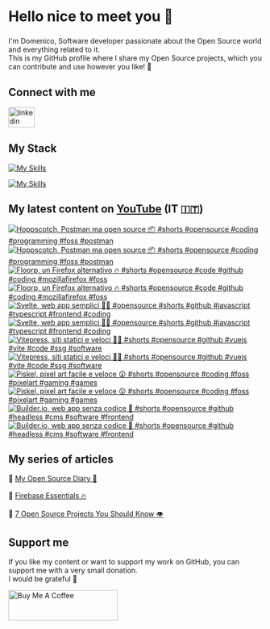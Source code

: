 <h1 align="left">Hello nice to meet you 👋 </h1>

###

<p align="left">I'm Domenico, Software developer passionate about the Open Source world and everything related to it.<br>This is my GitHub profile where I share my Open Source projects, which you can contribute and use however you like! 🚀</p>

###

## Connect with me
<div align="left">
    <a href="https://linktr.ee/domenicotenace" target="_blank"><img src="https://raw.githubusercontent.com/maurodesouza/profile-readme-generator/master/src/assets/icons/social/linktree/default.svg" width="52" height="40" alt="linkedin logo" /></a>
</div>




###

###

## My Stack
[![My Skills](https://skillicons.dev/icons?i=js,ts,vue,nuxt,cs,dotnet&theme=light)](https://skillicons.dev#gh-dark-mode-only)

[![My Skills](https://skillicons.dev/icons?i=js,ts,vue,nuxt,cs,dotnet&theme=dark)](https://skillicons.dev#gh-light-mode-only)

###

## My latest content on [YouTube](https://www.youtube.com/@domenicotenacedev) (IT 🇮🇹)

<!-- BEGIN YOUTUBE-CARDS -->
[![Hoppscotch, Postman ma open source 📦 #shorts #opensource #coding #programming #foss #postman](https://ytcards.demolab.com/?id=UCYd7Wb3J9I&title=Hoppscotch%2C+Postman+ma+open+source+%F0%9F%93%A6+%23shorts+%23opensource+%23coding+%23programming+%23foss+%23postman&lang=en&timestamp=1760436806&background_color=%230d1117&title_color=%23ffffff&stats_color=%23dedede&max_title_lines=2&width=250&border_radius=5&duration=32 "Hoppscotch, Postman ma open source 📦 #shorts #opensource #coding #programming #foss #postman")](https://www.youtube.com/shorts/UCYd7Wb3J9I#gh-dark-mode-only)[![Hoppscotch, Postman ma open source 📦 #shorts #opensource #coding #programming #foss #postman](https://ytcards.demolab.com/?id=UCYd7Wb3J9I&title=Hoppscotch%2C+Postman+ma+open+source+%F0%9F%93%A6+%23shorts+%23opensource+%23coding+%23programming+%23foss+%23postman&lang=en&timestamp=1760436806&background_color=%23ffffff&title_color=%2324292f&stats_color=%2357606a&max_title_lines=2&width=250&border_radius=5&duration=32 "Hoppscotch, Postman ma open source 📦 #shorts #opensource #coding #programming #foss #postman")](https://www.youtube.com/shorts/UCYd7Wb3J9I#gh-light-mode-only)
[![Floorp, un Firefox alternativo 🔥 #shorts #opensource #code #github #coding #mozillafirefox #foss](https://ytcards.demolab.com/?id=xriJxkcRffs&title=Floorp%2C+un+Firefox+alternativo+%F0%9F%94%A5+%23shorts+%23opensource+%23code+%23github+%23coding+%23mozillafirefox+%23foss&lang=en&timestamp=1759838521&background_color=%230d1117&title_color=%23ffffff&stats_color=%23dedede&max_title_lines=2&width=250&border_radius=5&duration=35 "Floorp, un Firefox alternativo 🔥 #shorts #opensource #code #github #coding #mozillafirefox #foss")](https://www.youtube.com/shorts/xriJxkcRffs#gh-dark-mode-only)[![Floorp, un Firefox alternativo 🔥 #shorts #opensource #code #github #coding #mozillafirefox #foss](https://ytcards.demolab.com/?id=xriJxkcRffs&title=Floorp%2C+un+Firefox+alternativo+%F0%9F%94%A5+%23shorts+%23opensource+%23code+%23github+%23coding+%23mozillafirefox+%23foss&lang=en&timestamp=1759838521&background_color=%23ffffff&title_color=%2324292f&stats_color=%2357606a&max_title_lines=2&width=250&border_radius=5&duration=35 "Floorp, un Firefox alternativo 🔥 #shorts #opensource #code #github #coding #mozillafirefox #foss")](https://www.youtube.com/shorts/xriJxkcRffs#gh-light-mode-only)
[![Svelte, web app semplici ✌🏻 #opensource #shorts #github #javascript #typescript #frontend #coding](https://ytcards.demolab.com/?id=aFOHwY8J84I&title=Svelte%2C+web+app+semplici+%E2%9C%8C%F0%9F%8F%BB+%23opensource+%23shorts+%23github+%23javascript+%23typescript+%23frontend+%23coding&lang=en&timestamp=1759233601&background_color=%230d1117&title_color=%23ffffff&stats_color=%23dedede&max_title_lines=2&width=250&border_radius=5&duration=29 "Svelte, web app semplici ✌🏻 #opensource #shorts #github #javascript #typescript #frontend #coding")](https://www.youtube.com/shorts/aFOHwY8J84I#gh-dark-mode-only)[![Svelte, web app semplici ✌🏻 #opensource #shorts #github #javascript #typescript #frontend #coding](https://ytcards.demolab.com/?id=aFOHwY8J84I&title=Svelte%2C+web+app+semplici+%E2%9C%8C%F0%9F%8F%BB+%23opensource+%23shorts+%23github+%23javascript+%23typescript+%23frontend+%23coding&lang=en&timestamp=1759233601&background_color=%23ffffff&title_color=%2324292f&stats_color=%2357606a&max_title_lines=2&width=250&border_radius=5&duration=29 "Svelte, web app semplici ✌🏻 #opensource #shorts #github #javascript #typescript #frontend #coding")](https://www.youtube.com/shorts/aFOHwY8J84I#gh-light-mode-only)
[![Vitepress, siti statici e veloci 🫵🏻 #shorts #opensource #github #vuejs #vite #code #ssg #software](https://ytcards.demolab.com/?id=-LTprnQJOTQ&title=Vitepress%2C+siti+statici+e+veloci+%F0%9F%AB%B5%F0%9F%8F%BB+%23shorts+%23opensource+%23github+%23vuejs+%23vite+%23code+%23ssg+%23software&lang=en&timestamp=1758630001&background_color=%230d1117&title_color=%23ffffff&stats_color=%23dedede&max_title_lines=2&width=250&border_radius=5&duration=29 "Vitepress, siti statici e veloci 🫵🏻 #shorts #opensource #github #vuejs #vite #code #ssg #software")](https://www.youtube.com/shorts/-LTprnQJOTQ#gh-dark-mode-only)[![Vitepress, siti statici e veloci 🫵🏻 #shorts #opensource #github #vuejs #vite #code #ssg #software](https://ytcards.demolab.com/?id=-LTprnQJOTQ&title=Vitepress%2C+siti+statici+e+veloci+%F0%9F%AB%B5%F0%9F%8F%BB+%23shorts+%23opensource+%23github+%23vuejs+%23vite+%23code+%23ssg+%23software&lang=en&timestamp=1758630001&background_color=%23ffffff&title_color=%2324292f&stats_color=%2357606a&max_title_lines=2&width=250&border_radius=5&duration=29 "Vitepress, siti statici e veloci 🫵🏻 #shorts #opensource #github #vuejs #vite #code #ssg #software")](https://www.youtube.com/shorts/-LTprnQJOTQ#gh-light-mode-only)
[![Piskel, pixel art facile e veloce 😲 #shorts #opensource #coding #foss #pixelart #gaming #games](https://ytcards.demolab.com/?id=C3lCHZqyZEI&title=Piskel%2C+pixel+art+facile+e+veloce+%F0%9F%98%B2+%23shorts+%23opensource+%23coding+%23foss+%23pixelart+%23gaming+%23games&lang=en&timestamp=1758024024&background_color=%230d1117&title_color=%23ffffff&stats_color=%23dedede&max_title_lines=2&width=250&border_radius=5&duration=29 "Piskel, pixel art facile e veloce 😲 #shorts #opensource #coding #foss #pixelart #gaming #games")](https://www.youtube.com/shorts/C3lCHZqyZEI#gh-dark-mode-only)[![Piskel, pixel art facile e veloce 😲 #shorts #opensource #coding #foss #pixelart #gaming #games](https://ytcards.demolab.com/?id=C3lCHZqyZEI&title=Piskel%2C+pixel+art+facile+e+veloce+%F0%9F%98%B2+%23shorts+%23opensource+%23coding+%23foss+%23pixelart+%23gaming+%23games&lang=en&timestamp=1758024024&background_color=%23ffffff&title_color=%2324292f&stats_color=%2357606a&max_title_lines=2&width=250&border_radius=5&duration=29 "Piskel, pixel art facile e veloce 😲 #shorts #opensource #coding #foss #pixelart #gaming #games")](https://www.youtube.com/shorts/C3lCHZqyZEI#gh-light-mode-only)
[![Builder.io, web app senza codice 🫥 #shorts #opensource #github #headless #cms #software #frontend](https://ytcards.demolab.com/?id=UbKwqlIAkOY&title=Builder.io%2C+web+app+senza+codice+%F0%9F%AB%A5+%23shorts+%23opensource+%23github+%23headless+%23cms+%23software+%23frontend&lang=en&timestamp=1757419252&background_color=%230d1117&title_color=%23ffffff&stats_color=%23dedede&max_title_lines=2&width=250&border_radius=5&duration=30 "Builder.io, web app senza codice 🫥 #shorts #opensource #github #headless #cms #software #frontend")](https://www.youtube.com/shorts/UbKwqlIAkOY#gh-dark-mode-only)[![Builder.io, web app senza codice 🫥 #shorts #opensource #github #headless #cms #software #frontend](https://ytcards.demolab.com/?id=UbKwqlIAkOY&title=Builder.io%2C+web+app+senza+codice+%F0%9F%AB%A5+%23shorts+%23opensource+%23github+%23headless+%23cms+%23software+%23frontend&lang=en&timestamp=1757419252&background_color=%23ffffff&title_color=%2324292f&stats_color=%2357606a&max_title_lines=2&width=250&border_radius=5&duration=30 "Builder.io, web app senza codice 🫥 #shorts #opensource #github #headless #cms #software #frontend")](https://www.youtube.com/shorts/UbKwqlIAkOY#gh-light-mode-only)
<!-- END YOUTUBE-CARDS -->



###



## My series of articles
<div>
  🔸 <a href="https://dev.to/dvalin99/series/29049" target="_blank">My Open Source Diary 📕</a> 
  <br/>
  <br/>
  🔸 <a href="https://dev.to/dvalin99/series/32553" target="_blank">Firebase Essentials 🔥</a> 
  <br/>
  <br/>
  🔸 <a href="https://dev.to/dvalin99/series/27756" target="_blank">7 Open Source Projects You Should Know 👁</a>
  
</div>

## Support me

If you like my content or want to support my work on GitHub, you can support me with a very small donation. 
<br/>
I would be grateful 🥹

<a href="https://www.buymeacoffee.com/domenicotenace" target="_blank"><img src="https://cdn.buymeacoffee.com/buttons/v2/default-yellow.png" alt="Buy Me A Coffee" style="height: 60px !important;width: 217px !important;" ></a>


